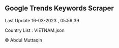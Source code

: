 

## Google Trends Keywords Scraper 
 
Last Update 16-03-2023 , 05:56:39

Country List :
VIETNAM.json



© Abdul Muttaqin 
